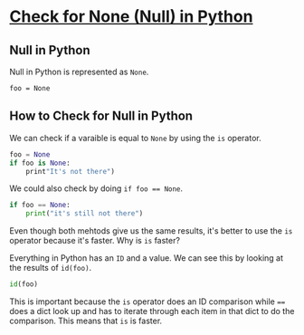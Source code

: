 # [Check for None (Null) in Python](https://egghead.io/lessons/python-check-for-none-null-in-python)

## Null in Python

Null in Python is represented as `None`.

`foo = None `

## How to Check for Null in Python

We can check if a varaible is equal to `None` by using the `is` operator.

```python
foo = None
if foo is None:
    print"It's not there")
```

We could also check by doing `if foo == None`.

``` python
if foo == None:
    print("it's still not there")

```

Even though both mehtods give us the same results, it's better to use the `is` operator because it's faster. Why is `is` faster?

Everything in Python has an `ID` and a value. We can see this by looking at the results of `id(foo)`.

```python
id(foo)
```

This is important because the `is` operator does an ID comparison while `==` does a dict look up and has to iterate through each item in that dict to do the comparison. This means that `is` is faster.
